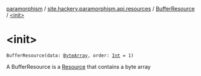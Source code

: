 [paramorphism](../../index.md) / [site.hackery.paramorphism.api.resources](../index.md) / [BufferResource](index.md) / [&lt;init&gt;](./-init-.md)

# &lt;init&gt;

`BufferResource(data: `[`ByteArray`](https://kotlinlang.org/api/latest/jvm/stdlib/kotlin/-byte-array/index.html)`, order: `[`Int`](https://kotlinlang.org/api/latest/jvm/stdlib/kotlin/-int/index.html)` = 1)`

A BufferResource is a [Resource](../-resource/index.md) that contains a byte array

